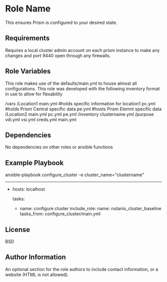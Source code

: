 Role Name
=========

This ensures Prism is configured to your desired state.

Requirements
------------

Requires a local cluster admin account on each prism instance to make any changes and port 9440 open through any firewalls.

Role Variables
--------------

This role makes use of the defaults/main.yml to house almost all configurations.  This role was developed with the following inventory format in use to allow for flexability 

/vars
	/Location1
		main.yml #holds specific information for location1
		pc.yml #holds Prism Central specific data
		pe.yml #hosts Prism Elemnt specific data
	/Location2
		main.yml
		pc.yml
		pe.yml
	/inventory
		clustername.yml
	/purpose
		vdi.yml
		vsi.yml
	creds.yml
	main.yml


Dependencies
------------

No dependencies on other roles or ansible functions

Example Playbook
----------------

ansible-playbook configure_cluster -e cluster_name="clustername"

---
- hosts: localhost

  tasks:
  
    - name: configure cluster
      include_role:
        name: nutanix_cluster_baseline
        tasks_from: configure_cluster/main.yml

License
-------

BSD

Author Information
------------------

An optional section for the role authors to include contact information, or a website (HTML is not allowed).
